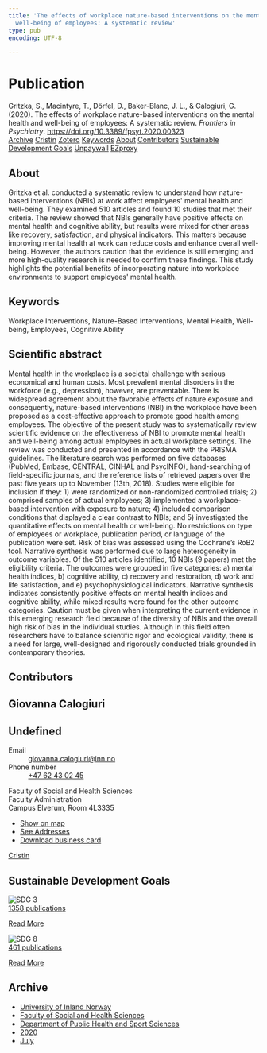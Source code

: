 ```yaml
---
title: 'The effects of workplace nature-based interventions on the mental health and
  well-being of employees: A systematic review'
type: pub
encoding: UTF-8

---
```

<h1>Publication</h1>
<article id="csl-bib-container-GFVVQAGI" class="csl-bib-container">
  <div class="csl-bib-body"> <div class="csl-entry">Gritzka, S., Macintyre, T., Dörfel, D., Baker-Blanc, J. L., &#38; Calogiuri, G. (2020). The effects of workplace nature-based interventions on the mental health and well-being of employees: A systematic review. <i>Frontiers in Psychiatry</i>. <a href="https://doi.org/10.3389/fpsyt.2020.00323">https://doi.org/10.3389/fpsyt.2020.00323</a></div> </div>
  <div class="csl-bib-buttons">
    <a href="#taxonomy-article-GFVVQAGI" alt="archive" class="csl-bib-button">Archive</a>
    <a href="https://app.cristin.no/results/show.jsf?id=1821113" alt="Cristin" class="csl-bib-button">Cristin</a>
    <a href="http://zotero.org/groups/5881554/items/GFVVQAGI" alt="Zotero" class="csl-bib-button">Zotero</a>
    <a href="#keywords-article-GFVVQAGI" alt="keywords" class="csl-bib-button">Keywords</a>
    <a href="#about-article-GFVVQAGI" alt="about_pub" class="csl-bib-button">About</a>
    <a href="#contributors-article-GFVVQAGI" alt="contributors" class="csl-bib-button">Contributors</a>
    <a href="#sdg-article-GFVVQAGI" alt="sdg" class="csl-bib-button">Sustainable Development Goals</a>
    <a href="https://www.frontiersin.org/articles/10.3389/fpsyt.2020.00323/pdf" alt="Unpaywall" class="csl-bib-button">Unpaywall</a>
    <a href="https://www.frontiersin.org/articles/10.3389/fpsyt.2020.00323/pdf" alt="EZproxy" class="csl-bib-button">EZproxy</a>
  </div>
  <div id="csl-bib-meta-container-GFVVQAGI"></div>
</article>
<div id="csl-bib-meta-GFVVQAGI" class="csl-bib-meta">
  <article id="about-article-GFVVQAGI" class="about_pub-article">
    <h1>About</h1>
    Gritzka et al. conducted a systematic review to understand how nature-based interventions (NBIs) at work affect employees' mental health and well-being. They examined 510 articles and found 10 studies that met their criteria. The review showed that NBIs generally have positive effects on mental health and cognitive ability, but results were mixed for other areas like recovery, satisfaction, and physical indicators. This matters because improving mental health at work can reduce costs and enhance overall well-being. However, the authors caution that the evidence is still emerging and more high-quality research is needed to confirm these findings. This study highlights the potential benefits of incorporating nature into workplace environments to support employees' mental health.
  </article>
  <article id="keywords-article-GFVVQAGI" class="keywords-article">
    <h1>Keywords</h1>
    Workplace Interventions, Nature-Based Interventions, Mental Health, Well-being, Employees, Cognitive Ability
  </article>
  <article id="abstract-article-GFVVQAGI" class="abstract-article">
    <h1>Scientific abstract</h1>
    Mental health in the workplace is a societal challenge with serious economical and human costs. Most prevalent mental disorders in the workforce (e.g., depression), however, are preventable. There is widespread agreement about the favorable effects of nature exposure and consequently, nature-based interventions (NBI) in the workplace have been proposed as a cost-effective approach to promote good health among employees. The objective of the present study was to systematically review scientific evidence on the effectiveness of NBI to promote mental health and well-being among actual employees in actual workplace settings. The review was conducted and presented in accordance with the PRISMA guidelines. The literature search was performed on five databases (PubMed, Embase, CENTRAL, CINHAL and PsycINFO), hand-searching of field-specific journals, and the reference lists of retrieved papers over the past five years up to November (13th, 2018). Studies were eligible for inclusion if they: 1) were randomized or non-randomized controlled trials; 2) comprised samples of actual employees; 3) implemented a workplace-based intervention with exposure to nature; 4) included comparison conditions that displayed a clear contrast to NBIs; and 5) investigated the quantitative effects on mental health or well-being. No restrictions on type of employees or workplace, publication period, or language of the publication were set. Risk of bias was assessed using the Cochrane’s RoB2 tool. Narrative synthesis was performed due to large heterogeneity in outcome variables. Of the 510 articles identified, 10 NBIs (9 papers) met the eligibility criteria. The outcomes were grouped in five categories: a) mental health indices, b) cognitive ability, c) recovery and restoration, d) work and life satisfaction, and e) psychophysiological indicators. Narrative synthesis indicates consistently positive effects on mental health indices and cognitive ability, while mixed results were found for the other outcome categories. Caution must be given when interpreting the current evidence in this emerging research field because of the diversity of NBIs and the overall high risk of bias in the individual studies. Although in this field often researchers have to balance scientific rigor and ecological validity, there is a need for large, well-designed and rigorously conducted trials grounded in contemporary theories.
  </article>
  <article id="contributors-article-GFVVQAGI" class="contributors-article">
    <h1>Contributors</h1>
    <div class="personas"> <div class="vrtx-hinn-person-card"> <div class="photo"> <i class="lar la-user-circle missing-person"></i> </div> <div class="info"> <hgroup><h1>Giovanna Calogiuri</h1> <h2>Undefined</h2> </hgroup><dl> <dt>Email</dt> <dd> <a href="mailto:giovanna.calogiuri@inn.no">giovanna.calogiuri@inn.no</a> </dd> <dt>Phone number</dt> <dd><a href="tel:+4762430245"> +47 62 43 02 45 </a></dd> </dl> <p> Faculty of Social and Health Sciences<br> Faculty Administration<br> Campus Elverum, Room 4L3335 </p> <ul class="vrtx-hinn-links"> <li><a href="https://www.google.com/maps?q=60.88177,11.53669">Show on map</a></li> <li><a href="https://www.inn.no/english/find-an-employee/giovanna-calogiuri.html#vrtx-hinn-addresses">See Addresses</a></li> <li><a href="https://www.inn.no/english/find-an-employee/giovanna-calogiuri.html?vrtx=vcf">Download business card</a></li> </ul> </div> </div> <a href="https://app.cristin.no/persons/show.jsf?id=358086" alt="Cristin URL" class="personas-cristin">Cristin</a> </div>
  </article>
  <article id="sdg-article-GFVVQAGI" class="sdg-article">
    <h1>Sustainable Development Goals</h1>
    <div class="sdg-container"><div id="sdg3" class="sdg">
        <img src="{{< params subfolder >}}images/sdg/sdg03_en.png" class="image" alt="SDG 3">
        <div class="sdg-overlay">
          <a href="/en/archive/?key=?sdg=3#archive" class="sdg-publication-count"><span>1358</span> publications</a>
          <p><a href="https://sdgs.un.org/goals/goal3" class="sdg-read-more">Read More</a></p>
        </div>
      </div> <div id="sdg8" class="sdg">
        <img src="{{< params subfolder >}}images/sdg/sdg08_en.png" class="image" alt="SDG 8">
        <div class="sdg-overlay">
          <a href="/en/archive/?key=?sdg=8#archive" class="sdg-publication-count"><span>461</span> publications</a>
          <p><a href="https://sdgs.un.org/goals/goal8" class="sdg-read-more">Read More</a></p>
        </div>
      </div></div>
  </article>
  <article id="taxonomy-article-GFVVQAGI" class="taxonomy-article">
    <h1>Archive</h1>
    <ul>
      <li>
        <a href="/en/archive/?key=3DCRN523">University of Inland Norway</a>
      </li>
      <li>
        <a href="/en/archive/?key=IDKFS3MX">Faculty of Social and Health Sciences</a>
      </li>
      <li>
        <a href="/en/archive/?key=FJXE3Z8X">Department of Public Health and Sport Sciences</a>
      </li>
      <li>
        <a href="/en/archive/?key=6ZJPMG9D">2020</a>
      </li>
      <li>
        <a href="/en/archive/?key=WVAKEUEX">July</a>
      </li>
    </ul>
  </article>
</div>
